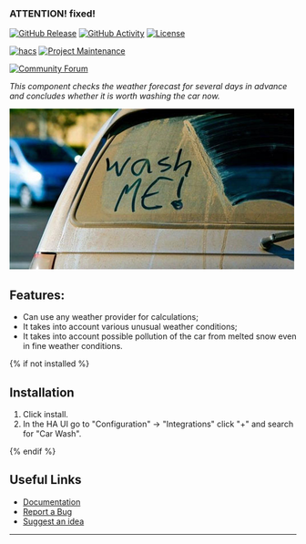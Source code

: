 ### ATTENTION! fixed!
[![GitHub Release][releases-shield]][releases]
[![GitHub Activity][commits-shield]][commits]
[![License][license-shield]][license]

[![hacs][hacs-shield]][hacs]
[![Project Maintenance][maintenance-shield]][user_profile]

[![Community Forum][forum-shield]][forum]

_This component checks the weather forecast for several days in advance and concludes whether it is worth washing the car now._

![example][exampleimg]

## Features:

- Can use any weather provider for calculations;
- It takes into account various unusual weather conditions;
- It takes into account possible pollution of the car from melted snow even in fine weather conditions.

{% if not installed %}
## Installation

1. Click install.
1. In the HA UI go to "Configuration" -> "Integrations" click "+" and search for "Car Wash".

{% endif %}
## Useful Links

- [Documentation][component]
- [Report a Bug][report_bug]
- [Suggest an idea][suggest_idea]

***

[component]: https://github.com/Fischelsberger/ha-car_wash
[commits-shield]: https://img.shields.io/github/commit-activity/y/Fischelsberger/ha-car_wash.svg?style=popout
[commits]: https://github.com/Fischelsberger/ha-car_wash/commits/dev
[hacs-shield]: https://img.shields.io/badge/HACS-Default-orange.svg?style=popout
[hacs]: https://hacs.xyz
[exampleimg]: https://github.com/Fischelsberger/ha-car_wash/raw/dev/example.jpg
[forum-shield]: https://img.shields.io/badge/community-forum-brightgreen.svg?style=popout
[forum]: https://community.home-assistant.io/t/car-wash-binary-sensor/110046
[license]: https://github.com/Fischelsberger/ha-car_wash/blob/main/LICENSE.md
[license-shield]: https://img.shields.io/badge/license-Creative_Commons_BY--NC--SA_License-lightgray.svg?style=popout
[maintenance-shield]: https://img.shields.io/badge/maintainer-Andrey%20Khrolenok%20%40Fischelsberger-blue.svg?style=popout
[releases-shield]: https://img.shields.io/github/release/Fischelsberger/ha-car_wash.svg?style=popout
[releases]: https://github.com/Fischelsberger/ha-car_wash/releases
[releases-latest]: https://github.com/Fischelsberger/ha-car_wash/releases/latest
[user_profile]: https://github.com/Fischelsberger/
[report_bug]: https://github.com/Fischelsberger/ha-car_wash/issues/new?template=bug_report.md
[suggest_idea]: https://github.com/Fischelsberger/ha-car_wash/issues/new?template=feature_request.md
[contributors]: https://github.com/Fischelsberger/ha-car_wash/graphs/contributors
